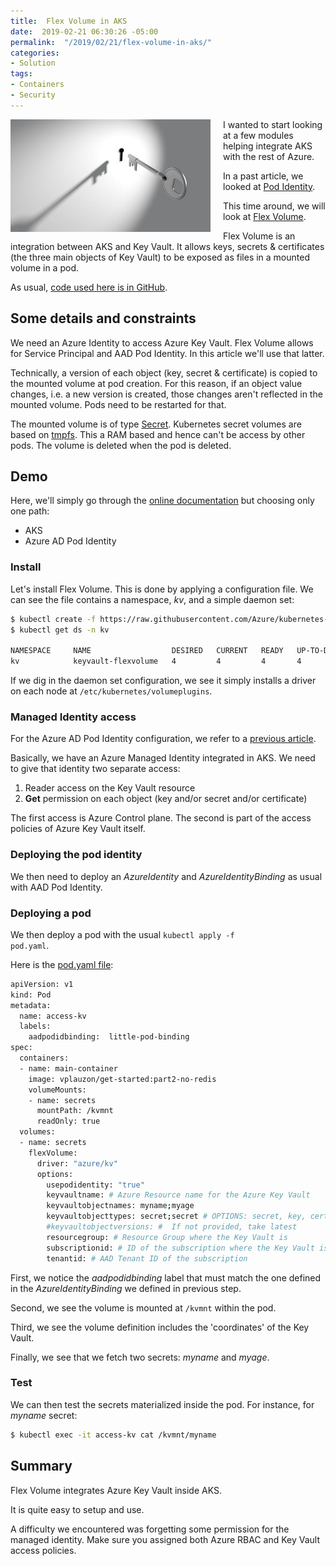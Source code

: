 ```yaml
---
title:  Flex Volume in AKS
date:  2019-02-21 06:30:26 -05:00
permalink:  "/2019/02/21/flex-volume-in-aks/"
categories:
- Solution
tags:
- Containers
- Security
---
```

<img style="float:left;padding-right:20px;" title="From pixabay.com" src="/assets/2019/2/flex-volume-in-aks/key-2114046_640-1-e1550086294745.jpg" />

I wanted to start looking at a few modules helping integrate AKS with the rest of Azure.

In a past article, we looked at <a href="https://vincentlauzon.com/2019/02/19/azure-ad-pod-identity-in-aks/">Pod Identity</a>.

This time around, we will look at <a href="https://github.com/Azure/kubernetes-keyvault-flexvol">Flex Volume</a>.

Flex Volume is an integration between AKS and Key Vault.  It allows keys, secrets &amp; certificates (the three main objects of Key Vault) to be exposed as files in a mounted volume in a pod.

As usual, <a href="https://github.com/vplauzon/aks/tree/master/flex-volume">code used here is in GitHub</a>.

<h2>Some details and constraints</h2>

We need an Azure Identity to access Azure Key Vault.  Flex Volume allows for Service Principal and AAD Pod Identity.  In this article we'll use that latter.

Technically, a version of each object (key, secret &amp; certificate) is copied to the mounted volume at pod creation.  For this reason, if an object value changes, i.e. a new version is created, those changes aren't reflected in the mounted volume.  Pods need to be restarted for that.

The mounted volume is of type <a href="https://kubernetes.io/docs/concepts/storage/volumes/#secret">Secret</a>.  Kubernetes secret volumes are based on <a href="https://en.wikipedia.org/wiki/Tmpfs">tmpfs</a>.  This a RAM based and hence can't be access by other pods.  The volume is deleted when the pod is deleted.

<h2>Demo</h2>

Here, we'll simply go through the <a href="https://github.com/Azure/kubernetes-keyvault-flexvol">online documentation</a> but choosing only one path:

<ul>
<li>AKS</li>
<li>Azure AD Pod Identity</li>
</ul>

<h3>Install</h3>

Let's install Flex Volume.  This is done by applying a configuration file.  We can see the file contains a namespace, <em>kv</em>, and a simple daemon set:

```bash
$ kubectl create -f https://raw.githubusercontent.com/Azure/kubernetes-keyvault-flexvol/master/deployment/kv-flexvol-installer.yaml
$ kubectl get ds -n kv

NAMESPACE     NAME                  DESIRED   CURRENT   READY   UP-TO-DATE   AVAILABLE   NODE SELECTOR                 AGE
kv            keyvault-flexvolume   4         4         4       4            4           beta.kubernetes.io/os=linux   71s
```

If we dig in the daemon set configuration, we see it simply installs a driver on each node at <code>/etc/kubernetes/volumeplugins</code>.

<h3>Managed Identity access</h3>

For the Azure AD Pod Identity configuration, we refer to a <a href="https://vincentlauzon.com/2019/02/19/azure-ad-pod-identity-in-aks/">previous article</a>.

Basically, we have an Azure Managed Identity integrated in AKS.  We need to give that identity two separate access:

<ol>
<li>Reader access on the Key Vault resource</li>
<li><strong>Get</strong> permission on each object (key and/or secret and/or certificate)</li>
</ol>

The first access is Azure Control plane.  The second is part of the access policies of Azure Key Vault itself.

<h3>Deploying the pod identity</h3>

We then need to deploy an <em>AzureIdentity</em> and <em>AzureIdentityBinding</em> as usual with AAD Pod Identity.

<h3>Deploying a pod</h3>

We then deploy a pod with the usual <code>kubectl apply -f pod.yaml</code>.

Here is the <a href="https://github.com/vplauzon/aks/blob/master/flex-volume/pod.yaml">pod.yaml file</a>:

```bash
apiVersion: v1
kind: Pod
metadata:
  name: access-kv
  labels:
    aadpodidbinding:  little-pod-binding
spec:
  containers:
  - name: main-container
    image: vplauzon/get-started:part2-no-redis
    volumeMounts:
    - name: secrets
      mountPath: /kvmnt
      readOnly: true
  volumes:
  - name: secrets
    flexVolume:
      driver: "azure/kv"
      options:
        usepodidentity: "true"
        keyvaultname: # Azure Resource name for the Azure Key Vault
        keyvaultobjectnames: myname;myage
        keyvaultobjecttypes: secret;secret # OPTIONS: secret, key, cert
        #keyvaultobjectversions: #  If not provided, take latest
        resourcegroup: # Resource Group where the Key Vault is
        subscriptionid: # ID of the subscription where the Key Vault is
        tenantid: # AAD Tenant ID of the subscription
```

First, we notice the <em>aadpodidbinding</em> label that must match the one defined in the <em>AzureIdentityBinding</em> we defined in previous step.

Second, we see the volume is mounted at <code>/kvmnt</code> within the pod.

Third, we see the volume definition includes the 'coordinates' of the Key Vault.

Finally, we see that we fetch two secrets:  <em>myname</em> and <em>myage</em>.

<h3>Test</h3>

We can then test the secrets materialized inside the pod.  For instance, for <em>myname</em> secret:

```bash
$ kubectl exec -it access-kv cat /kvmnt/myname
```

<h2>Summary</h2>

Flex Volume integrates Azure Key Vault inside AKS.

It is quite easy to setup and use.

A difficulty we encountered was forgetting some permission for the managed identity.  Make sure you assigned both Azure RBAC and Key Vault access policies.